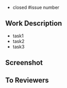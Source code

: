- closed #issue number

## Work Description

- task1
- task2
- task3

## Screenshot
<!-- 실행 사진이나 영상을 드래그하여 첨부해주세요. -->
<!-- <img width="300" src="이미지 주소" /> -->

## To Reviewers

